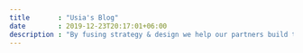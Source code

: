 ```yaml
---
title       : "Usia's Blog"
date        : 2019-12-23T20:17:01+06:00
description : "By fusing strategy & design we help our partners build their brands, drive business, & stand out from the noise in saturated markets! Follow our blog for the latest case studies and projects."
---
```


